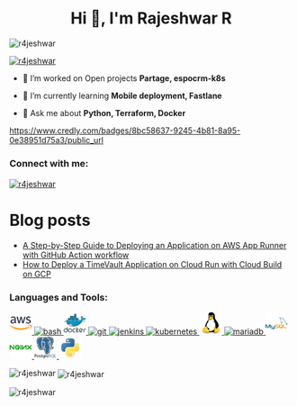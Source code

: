<h1 align="center">Hi 👋, I'm Rajeshwar R</h1>

<p align="left"> <img src="https://komarev.com/ghpvc/?username=r4jeshwar&label=Profile%20views&color=040506&style=flat" alt="r4jeshwar" /> </p>

<p align="left"> <a href="https://github.com/ryo-ma/github-profile-trophy"><img src="https://github-profile-trophy.vercel.app/?username=r4jeshwar" alt="r4jeshwar" /></a> </p>

- 🔭 I’m worked on Open projects **Partage, espocrm-k8s**

- 🌱 I’m currently learning **Mobile deployment, Fastlane**

- 💬 Ask me about **Python, Terraform, Docker**

<!--START_SECTION:badges-->
https://www.credly.com/badges/8bc58637-9245-4b81-8a95-0e38951d75a3/public_url
<!--END_SECTION:badges-->

<h3 align="left">Connect with me:</h3>
<p align="left">
<a href="https://linkedin.com/in/r4jeshwar" target="blank"><img align="center" src="https://raw.githubusercontent.com/rahuldkjain/github-profile-readme-generator/master/src/images/icons/Social/linked-in-alt.svg" alt="r4jeshwar" height="30" width="40" /></a>
</p>

# Blog posts
<!-- BLOG-POST-LIST:START -->
- [A Step-by-Step Guide to Deploying an Application on AWS App Runner with GitHub Action workflow](https://dev.to/ittrident/a-step-by-step-guide-to-deploying-an-application-on-aws-app-runner-with-github-action-workflow-17ke)
- [How to Deploy a TimeVault Application on Cloud Run with Cloud Build on GCP](https://dev.to/ittrident/timevault-on-gcp-cloudrun-4d5k)
<!-- BLOG-POST-LIST:END -->

<h3 align="left">Languages and Tools:</h3>
<p align="left"> <a href="https://aws.amazon.com" target="_blank" rel="noreferrer"> <img src="https://raw.githubusercontent.com/devicons/devicon/master/icons/amazonwebservices/amazonwebservices-original-wordmark.svg" alt="aws" width="40" height="40"/> </a> <a href="https://www.gnu.org/software/bash/" target="_blank" rel="noreferrer"> <img src="https://www.vectorlogo.zone/logos/gnu_bash/gnu_bash-icon.svg" alt="bash" width="40" height="40"/> </a> <a href="https://www.docker.com/" target="_blank" rel="noreferrer"> <img src="https://raw.githubusercontent.com/devicons/devicon/master/icons/docker/docker-original-wordmark.svg" alt="docker" width="40" height="40"/> </a> <a href="https://git-scm.com/" target="_blank" rel="noreferrer"> <img src="https://www.vectorlogo.zone/logos/git-scm/git-scm-icon.svg" alt="git" width="40" height="40"/> </a> <a href="https://www.jenkins.io" target="_blank" rel="noreferrer"> <img src="https://www.vectorlogo.zone/logos/jenkins/jenkins-icon.svg" alt="jenkins" width="40" height="40"/> </a> <a href="https://kubernetes.io" target="_blank" rel="noreferrer"> <img src="https://www.vectorlogo.zone/logos/kubernetes/kubernetes-icon.svg" alt="kubernetes" width="40" height="40"/> </a> <a href="https://www.linux.org/" target="_blank" rel="noreferrer"> <img src="https://raw.githubusercontent.com/devicons/devicon/master/icons/linux/linux-original.svg" alt="linux" width="40" height="40"/> </a> <a href="https://mariadb.org/" target="_blank" rel="noreferrer"> <img src="https://www.vectorlogo.zone/logos/mariadb/mariadb-icon.svg" alt="mariadb" width="40" height="40"/> </a> <a href="https://www.mysql.com/" target="_blank" rel="noreferrer"> <img src="https://raw.githubusercontent.com/devicons/devicon/master/icons/mysql/mysql-original-wordmark.svg" alt="mysql" width="40" height="40"/> </a> <a href="https://www.nginx.com" target="_blank" rel="noreferrer"> <img src="https://raw.githubusercontent.com/devicons/devicon/master/icons/nginx/nginx-original.svg" alt="nginx" width="40" height="40"/> </a> <a href="https://www.postgresql.org" target="_blank" rel="noreferrer"> <img src="https://raw.githubusercontent.com/devicons/devicon/master/icons/postgresql/postgresql-original-wordmark.svg" alt="postgresql" width="40" height="40"/> </a> <a href="https://www.python.org" target="_blank" rel="noreferrer"> <img src="https://raw.githubusercontent.com/devicons/devicon/master/icons/python/python-original.svg" alt="python" width="40" height="40"/> </a> </p>

<p><img align="left" src="https://github-readme-stats.vercel.app/api/top-langs?username=r4jeshwar&show_icons=true&theme=dark&locale=en&layout=compact" alt="r4jeshwar" /></p>

<p>&nbsp;<img align="center" src="https://github-readme-stats.vercel.app/api?username=r4jeshwar&show_icons=true&theme=dark&locale=en" alt="r4jeshwar" /></p>

<p><img align="center" src="https://github-readme-streak-stats.herokuapp.com/?user=r4jeshwar&theme=dark" alt="r4jeshwar" /></p>
